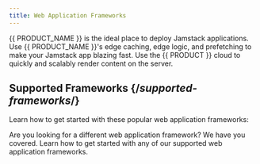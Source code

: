 ```yaml
---
title: Web Application Frameworks
---
```


{{ PRODUCT_NAME }} is the ideal place to deploy Jamstack applications. Use {{ PRODUCT_NAME }}'s edge caching, edge logic, and prefetching to make your Jamstack app blazing fast. Use the {{ PRODUCT }} cloud to quickly and scalably render content on the server.

## Supported Frameworks {/*supported-frameworks*/}

Learn how to get started with these popular web application frameworks:

<PopularFrameworks />

Are you looking for a different web application framework? We have you covered. Learn how to get started with any of our supported web application frameworks.

<Frameworks />
